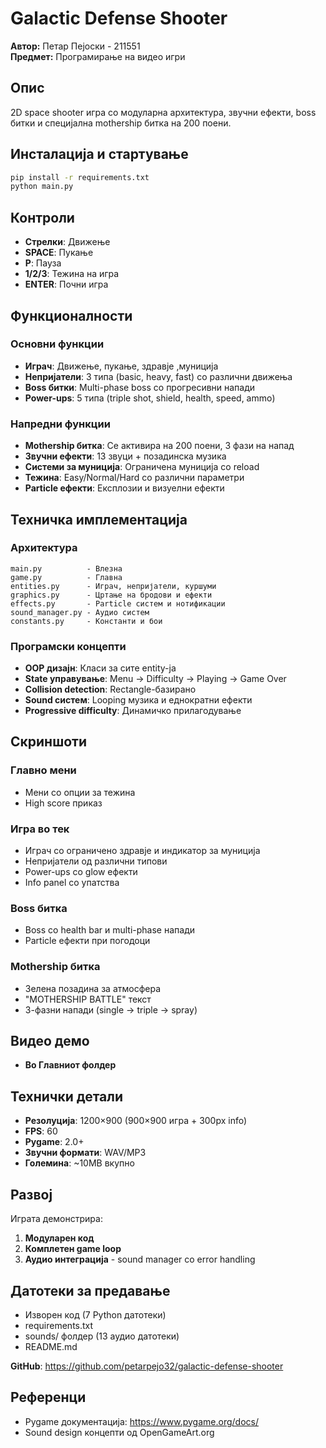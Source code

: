 # Galactic Defense Shooter

**Автор:** Петар Пејоски - 211551  
**Предмет:** Програмирање на видео игри

## Опис

2D space shooter игра со модуларна архитектура, звучни ефекти, boss битки и специјална mothership битка на 200 поени.

## Инсталација и стартување

```bash
pip install -r requirements.txt
python main.py
```

## Контроли

- **Стрелки**: Движење
- **SPACE**: Пукање  
- **P**: Пауза
- **1/2/3**: Тежина на игра
- **ENTER**: Почни игра

## Функционалности

### Основни функции
- **Играч**: Движење, пукање, здравје ,муниција
- **Непријатели**: 3 типа (basic, heavy, fast) со различни движења
- **Boss битки**: Multi-phase boss со прогресивни напади
- **Power-ups**: 5 типа (triple shot, shield, health, speed, ammo)

### Напредни функции  
- **Mothership битка**: Се активира на 200 поени, 3 фази на напад
- **Звучни ефекти**: 13 звуци + позадинска музика
- **Системи за муниција**: Ограничена муниција со reload
- **Тежина**: Easy/Normal/Hard со различни параметри
- **Particle ефекти**: Експлозии и визуелни ефекти

## Техничка имплементација

### Архитектура
```
main.py          - Влезна
game.py          - Главна
entities.py      - Играч, непријатели, куршуми
graphics.py      - Цртање на бродови и ефекти
effects.py       - Particle систем и нотификации
sound_manager.py - Аудио систем
constants.py     - Константи и бои
```

### Програмски концепти
- **OOP дизајн**: Класи за сите entity-ја
- **State управување**: Menu → Difficulty → Playing → Game Over
- **Collision detection**: Rectangle-базирано
- **Sound систем**: Looping музика и еднократни ефекти
- **Progressive difficulty**: Динамичко прилагодување

## Скриншоти

### Главно мени
- Мени со опции за тежина
- High score приказ

### Игра во тек
- Играч со ограничено здравје и индикатор за муниција
- Непријатели од различни типови
- Power-ups со glow ефекти
- Info panel со упатства

### Boss битка  
- Boss со health bar и multi-phase напади
- Particle ефекти при погодоци

### Mothership битка
- Зелена позадина за атмосфера
- "MOTHERSHIP BATTLE" текст
- 3-фазни напади (single → triple → spray)

## Видео демо

- **Во Главниот фолдер**

## Технички детали

- **Резолуција**: 1200×900 (900×900 игра + 300px info)
- **FPS**: 60
- **Pygame**: 2.0+
- **Звучни формати**: WAV/MP3
- **Големина**: ~10MB вкупно

## Развој

Играта демонстрира:
1. **Модуларен код**
2. **Комплетен game loop**
3. **Аудио интеграција** - sound manager со error handling

## Датотеки за предавање

- Изворен код (7 Python датотеки)
- requirements.txt
- sounds/ фолдер (13 аудио датотеки)
- README.md

**GitHub**: https://github.com/petarpejo32/galactic-defense-shooter

## Референци

- Pygame документација: https://www.pygame.org/docs/
- Sound design концепти од OpenGameArt.org